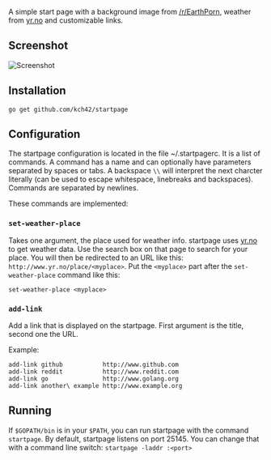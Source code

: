 A simple start page with a background image from [/r/EarthPorn](http://www.reddit.com/r/earthporn), weather from [yr.no](http://www.yr.no) and customizable links.

## Screenshot
![Screenshot](http://i.imgur.com/u42QOZe.png)

## Installation

`go get github.com/kch42/startpage`

## Configuration

The startpage configuration is located in the file ~/.startpagerc. It is a list of commands. A command has a name and can optionally have parameters separated by spaces or tabs. A backspace `\\` will interpret the next charcter literally (can be used to escape whitespace, linebreaks and backspaces). Commands are separated by newlines.

These commands are implemented:

### `set-weather-place`

Takes one argument, the place used for weather info. startpage uses [yr.no](http://www.yr.no) to get weather data. Use the search box on that page to search for your place. You will then be redirected to an URL like this: `http://www.yr.no/place/<myplace>`. Put the `<myplace>` part after the `set-weather-place` command like this:

	set-weather-place <myplace>

### `add-link`

Add a link that is displayed on the startpage. First argument is the title, second one the URL.

Example:

	add-link github           http://www.github.com
	add-link reddit           http://www.reddit.com
	add-link go               http://www.golang.org
	add-link another\ example http://www.example.org

## Running

If `$GOPATH/bin` is in your `$PATH`, you can run startpage with the command `startpage`. By default, startpage listens on port 25145. You can change that with a command line switch: `startpage -laddr :<port>`